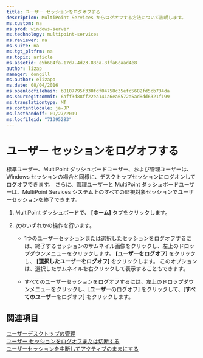 ```yaml
---
title: ユーザー セッションをログオフする
description: MultiPoint Services からログオフする方法について説明します。
ms.custom: na
ms.prod: windows-server
ms.technology: multipoint-services
ms.reviewer: na
ms.suite: na
ms.tgt_pltfrm: na
ms.topic: article
ms.assetid: e5b604fa-17d7-4d23-88ca-8ffa6caad4e8
author: lizap
manager: dongill
ms.author: elizapo
ms.date: 08/04/2016
ms.openlocfilehash: b8107795f330fdf04758c35efc5682fd5cb734da
ms.sourcegitcommit: 6aff3d88ff22ea141a6ea6572a5ad8dd6321f199
ms.translationtype: MT
ms.contentlocale: ja-JP
ms.lasthandoff: 09/27/2019
ms.locfileid: "71395283"
---
```

# <a name="log-off-user-sessions"></a>ユーザー セッションをログオフする
標準ユーザー、MultiPoint ダッシュボードユーザー、および管理ユーザーは、Windows セッションの場合と同様に、デスクトップセッションにログオンしてログオフできます。 さらに、管理ユーザーと MultiPoint ダッシュボードユーザーは、MultiPoint Services システム上のすべての監視対象セッションでユーザーセッションを終了できます。  
  
1.  MultiPoint ダッシュボードで、 **[ホーム]** タブをクリックします。  
  
2.  次のいずれかの操作を行います。  
  
    -   1つのユーザーセッションまたは選択したセッションをログオフするには、終了するセッションのサムネイル画像をクリックし、左上のドロップダウンメニューをクリックします。 **[ユーザーをログオフ]** をクリックし、 **[選択したユーザーをログオフ]** をクリックします。 このオプションは、選択したサムネイルを右クリックして表示することもできます。
  
    -   すべてのユーザーセッションをログオフするには、左上のドロップダウンメニューをクリックし、[**ユーザー**のログオフ] をクリックして、[**すべてのユーザー**をログオフ] をクリックします。  
  
## <a name="see-also"></a>関連項目  
[ユーザーデスクトップの管理](manage-user-desktops-using-multipoint-dashboard.md)  
[ユーザー セッションをログオフまたは切断する](Log-off-or-Disconnect-User-Sessions.md)  
[ユーザーセッションを中断してアクティブのままにする](Suspend-and-Leave-User-Session-Active.md)